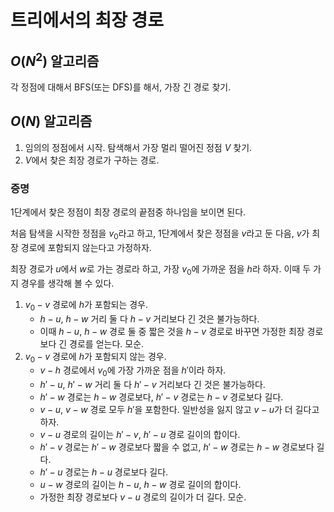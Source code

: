 # 트리에서의 최장 경로

## $O(N^2)$ 알고리즘

각 정점에 대해서 BFS(또는 DFS)를 해서, 가장 긴 경로 찾기.

## $O(N)$ 알고리즘

1. 임의의 정점에서 시작. 탐색해서 가장 멀리 떨어진 정점 $V$ 찾기.
2. $V$에서 찾은 최장 경로가 구하는 경로.

### 증명

1단계에서 찾은 정점이 최장 경로의 끝점중 하나임을 보이면 된다.

처음 탐색을 시작한 정점을 $v_0$라고 하고, 1단계에서 찾은 정점을 $v$라고 둔 다음, $v$가 최장 경로에 포함되지 않는다고 가정하자.

최장 경로가 $u$에서 $w$로 가는 경로라 하고, 가장 $v_0$에 가까운 점을 $h$라 하자. 이때 두 가지 경우를 생각해 볼 수 있다.

1. $v_0-v$ 경로에 $h$가 포함되는 경우.
   - $h-u$, $h-w$ 거리 둘 다 $h-v$ 거리보다 긴 것은 불가능하다.
   - 이때 $h-u$, $h-w$ 경로 둘 중 짧은 것을 $h-v$ 경로로 바꾸면 가정한 최장 경로보다 긴 경로를 얻는다. 모순.
2. $v_0-v$ 경로에 $h$가 포함되지 않는 경우.
   - $v-h$ 경로에서 $v_0$에 가장 가까운 점을 $h'$이라 하자.
   - $h'-u$, $h'-w$ 거리 둘 다 $h'-v$ 거리보다 긴 것은 불가능하다.
   - $h'-w$ 경로는 $h-w$ 경로보다, $h'-v$ 경로는 $h-v$ 경로보다 길다.
   - $v-u$, $v-w$ 경로 모두 $h'$을 포함한다. 일반성을 잃지 않고 $v-u$가 더 길다고 하자.
   - $v-u$ 경로의 길이는 $h'-v$, $h'-u$ 경로 길이의 합이다.
   - $h'-v$ 경로는 $h'-w$ 경로보다 짧을 수 없고, $h'-w$ 경로는 $h-w$ 경로보다 길다.
   - $h'-u$ 경로는 $h-u$ 경로보다 길다.
   - $u-w$ 경로의 길이는 $h-u$, $h-w$ 경로 길이의 합이다.
   - 가정한 최장 경로보다 $v-u$ 경로의 길이가 더 길다. 모순.

